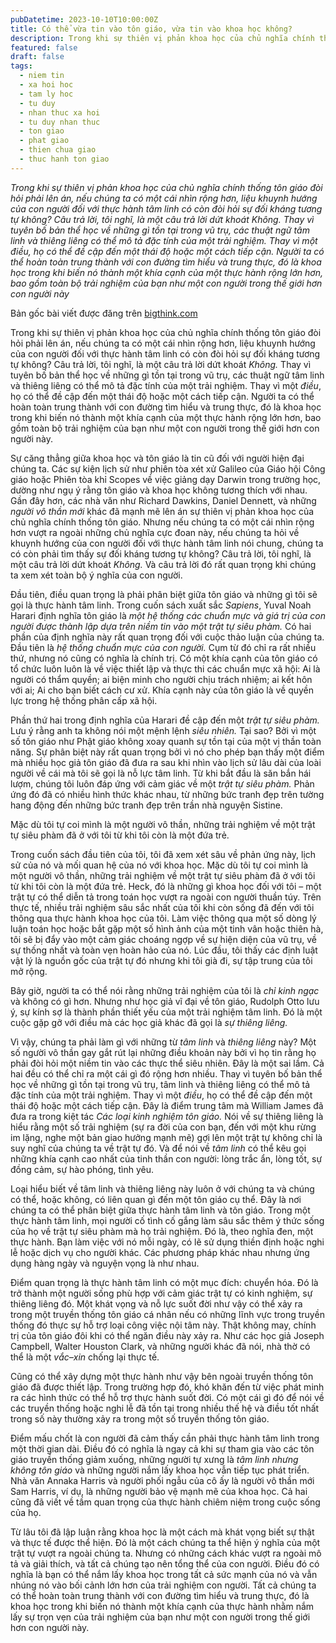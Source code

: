 ```yaml
---
pubDatetime: 2023-10-10T10:00:00Z
title: Có thể vừa tin vào tôn giáo, vừa tin vào khoa học không?
description: Trong khi sự thiên vị phản khoa học của chủ nghĩa chính thống tôn giáo đòi hỏi phải lên án, nếu chúng ta có một cái nhìn rộng hơn.
featured: false
draft: false
tags:
  - niem tin
  - xa hoi hoc
  - tam ly hoc
  - tu duy
  - nhan thuc xa hoi
  - tu duy nhan thuc
  - ton giao
  - phat giao
  - thien chua giao
  - thuc hanh ton giao
---
```


_Trong khi sự thiên vị phản khoa học của chủ nghĩa chính thống tôn giáo đòi hỏi phải lên án, nếu chúng ta có một cái nhìn rộng hơn, liệu khuynh hướng của con người đối với thực hành tâm linh có còn đòi hỏi sự đối kháng tương tự không? Câu trả lời, tôi nghĩ, là một câu trả lời dứt khoát _Không._ Thay vì tuyên bố bản thể học về những gì tồn tại trong vũ trụ, các thuật ngữ tâm linh và thiêng liêng có thể mô tả đặc tính của một trải nghiệm. Thay vì một _điều_, họ có thể đề cập đến một thái độ hoặc một cách tiếp cận. Người ta có thể hoàn toàn trung thành với con đường tìm hiểu và trung thực, đó là khoa học trong khi biến nó thành một khía cạnh của một thực hành rộng lớn hơn, bao gồm toàn bộ trải nghiệm của bạn như một con người trong thế giới hơn con người này_

Bản gốc bài viết được đăng trên [bigthink.com](https://bigthink.com/)

Trong khi sự thiên vị phản khoa học của chủ nghĩa chính thống tôn giáo đòi hỏi phải lên án, nếu chúng ta có một cái nhìn rộng hơn, liệu khuynh hướng của con người đối với thực hành tâm linh có còn đòi hỏi sự đối kháng tương tự không? Câu trả lời, tôi nghĩ, là một câu trả lời dứt khoát _Không._ Thay vì tuyên bố bản thể học về những gì tồn tại trong vũ trụ, các thuật ngữ tâm linh và thiêng liêng có thể mô tả đặc tính của một trải nghiệm. Thay vì một _điều_, họ có thể đề cập đến một thái độ hoặc một cách tiếp cận. Người ta có thể hoàn toàn trung thành với con đường tìm hiểu và trung thực, đó là khoa học trong khi biến nó thành một khía cạnh của một thực hành rộng lớn hơn, bao gồm toàn bộ trải nghiệm của bạn như một con người trong thế giới hơn con người này.

Sự căng thẳng giữa khoa học và tôn giáo là tin cũ đối với người hiện đại chúng ta. Các sự kiện lịch sử như phiên tòa xét xử Galileo của Giáo hội Công giáo hoặc Phiên tòa khỉ Scopes về việc giảng dạy Darwin trong trường học, dường như ngụ ý rằng tôn giáo và khoa học không tương thích với nhau. Gần đây hơn, các nhà văn như Richard Dawkins, Daniel Dennett, và những _người vô thần mới_ khác đã mạnh mẽ lên án sự thiên vị phản khoa học của chủ nghĩa chính thống tôn giáo. Nhưng nếu chúng ta có một cái nhìn rộng hơn vượt ra ngoài những chủ nghĩa cực đoan này, nếu chúng ta hỏi về khuynh hướng của con người đối với thực hành tâm linh nói chung, chúng ta có còn phải tìm thấy sự đối kháng tương tự không? Câu trả lời, tôi nghĩ, là một câu trả lời dứt khoát _Không._ Và câu trả lời đó rất quan trọng khi chúng ta xem xét toàn bộ ý nghĩa của con người.

Đầu tiên, điều quan trọng là phải phân biệt giữa tôn giáo và những gì tôi sẽ gọi là thực hành tâm linh. Trong cuốn sách xuất sắc _Sapiens_, Yuval Noah Harari định nghĩa tôn giáo là _một hệ thống các chuẩn mực và giá trị của con người được thành lập dựa trên niềm tin vào một trật tự siêu phàm._ Có hai phần của định nghĩa này rất quan trọng đối với cuộc thảo luận của chúng ta. Đầu tiên là _hệ thống chuẩn mực của con người._ Cụm từ đó chỉ ra rất nhiều thứ, nhưng nó cũng có nghĩa là chính trị. Có một khía cạnh của tôn giáo có tổ chức luôn luôn là về việc thiết lập và thực thi các chuẩn mực xã hội: Ai là người có thẩm quyền; ai biện minh cho người chịu trách nhiệm; ai kết hôn với ai; Ai cho bạn biết cách cư xử. Khía cạnh này của tôn giáo là về quyền lực trong hệ thống phân cấp xã hội.

Phần thứ hai trong định nghĩa của Harari đề cập đến một _trật tự siêu phàm._ Lưu ý rằng anh ta không nói một mệnh lệnh _siêu nhiên._ Tại sao? Bởi vì một số tôn giáo như Phật giáo không xoay quanh sự tồn tại của một vị thần toàn năng. Sự phân biệt này rất quan trọng bởi vì nó cho phép bạn thấy một điểm mà nhiều học giả tôn giáo đã đưa ra sau khi nhìn vào lịch sử lâu dài của loài người về cái mà tôi sẽ gọi là nỗ lực tâm linh. Từ khi bắt đầu là săn bắn hái lượm, chúng tôi luôn đáp ứng với cảm giác về một _trật tự siêu phàm._ Phản ứng đó đã có nhiều hình thức khác nhau, từ những bức tranh đẹp trên tường hang động đến những bức tranh đẹp trên trần nhà nguyện Sistine.

Mặc dù tôi tự coi mình là một người vô thần, những trải nghiệm về một trật tự siêu phàm đã ở với tôi từ khi tôi còn là một đứa trẻ.

Trong cuốn sách đầu tiên của tôi, tôi đã xem xét sâu về phản ứng này, lịch sử của nó và mối quan hệ của nó với khoa học. Mặc dù tôi tự coi mình là một người vô thần, những trải nghiệm về một trật tự siêu phàm đã ở với tôi từ khi tôi còn là một đứa trẻ. Heck, đó là những gì khoa học đối với tôi – một trật tự có thể diễn tả trong toán học vượt ra ngoài con người thuần túy. Trên thực tế, nhiều trải nghiệm sâu sắc nhất của tôi khi còn sống đã đến với tôi thông qua thực hành khoa học của tôi. Làm việc thông qua một số dòng lý luận toán học hoặc bắt gặp một số hình ảnh của một tinh vân hoặc thiên hà, tôi sẽ bị đẩy vào một cảm giác choáng ngợp về sự hiện diện của vũ trụ, về sự thống nhất và toàn vẹn hoàn hảo của nó. Lúc đầu, tôi thấy các định luật vật lý là nguồn gốc của trật tự đó nhưng khi tôi già đi, sự tập trung của tôi mở rộng.

Bây giờ, người ta có thể nói rằng những trải nghiệm của tôi là _chỉ kinh ngạc_ và không có gì hơn. Nhưng như học giả vĩ đại về tôn giáo, Rudolph Otto lưu ý, sự kính sợ là thành phần thiết yếu của một trải nghiệm tâm linh. Đó là một cuộc gặp gỡ với điều mà các học giả khác đã gọi là _sự thiêng liêng._

Vì vậy, chúng ta phải làm gì với những từ _tâm linh_ và _thiêng liêng_ này? Một số người vô thần gay gắt rút lại những điều khoản này bởi vì họ tin rằng họ phải đòi hỏi một niềm tin vào các thực thể siêu nhiên. Đây là một sai lầm. Cả hai đều có thể chỉ ra một cái gì đó rộng hơn nhiều. Thay vì tuyên bố bản thể học về những gì tồn tại trong vũ trụ, tâm linh và thiêng liêng có thể mô tả đặc tính của một trải nghiệm. Thay vì một _điều_, họ có thể đề cập đến một thái độ hoặc một cách tiếp cận. Đây là điểm trung tâm mà William James đã đưa ra trong kiệt tác _Các loại kinh nghiệm tôn giáo._ Nói về sự thiêng liêng là hiểu rằng một số trải nghiệm (sự ra đời của con bạn, đến với một khu rừng im lặng, nghe một bản giao hưởng mạnh mẽ) gợi lên một trật tự không chỉ là suy nghĩ của chúng ta về trật tự đó. Và để nói về _tâm linh_ có thể kêu gọi những khía cạnh cao nhất của tinh thần con người: lòng trắc ẩn, lòng tốt, sự đồng cảm, sự hào phóng, tình yêu.

Loại hiểu biết về tâm linh và thiêng liêng này luôn ở với chúng ta và chúng có thể, hoặc không, có liên quan gì đến một tôn giáo cụ thể. Đây là nơi chúng ta có thể phân biệt giữa thực hành tâm linh và tôn giáo. Trong một thực hành tâm linh, mọi người cố tình cố gắng làm sâu sắc thêm ý thức sống của họ về trật tự siêu phàm mà họ trải nghiệm. Đó là, theo nghĩa đen, một thực hành. Bạn làm việc với nó mỗi ngày, có lẽ sử dụng thiền định hoặc nghi lễ hoặc dịch vụ cho người khác. Các phương pháp khác nhau nhưng ứng dụng hàng ngày và nguyện vọng là như nhau.

Điểm quan trọng là thực hành tâm linh có một mục đích: chuyển hóa. Đó là trở thành một người sống phù hợp với cảm giác trật tự có kinh nghiệm, sự thiêng liêng đó. Một khát vọng và nỗ lực suốt đời như vậy có thể xảy ra trong một truyền thống tôn giáo cá nhân nếu có những lĩnh vực trong truyền thống đó thực sự hỗ trợ loại công việc nội tâm này. Thật không may, chính trị của tôn giáo đôi khi có thể ngăn điều này xảy ra. Như các học giả Joseph Campbell, Walter Houston Clark, và những người khác đã nói, nhà thờ có thể là một _vắc–xin_ chống lại thực tế.

Cũng có thể xây dựng một thực hành như vậy bên ngoài truyền thống tôn giáo đã được thiết lập. Trong trường hợp đó, khó khăn đến từ việc phát minh ra các hình thức có thể hỗ trợ thực hành suốt đời. Có một cái gì đó để nói về các truyền thống hoặc nghi lễ đã tồn tại trong nhiều thế hệ và điều tốt nhất trong số này thường xảy ra trong một số truyền thống tôn giáo.

Điểm mấu chốt là con người đã cảm thấy cần phải thực hành tâm linh trong một thời gian dài. Điều đó có nghĩa là ngay cả khi sự tham gia vào các tôn giáo truyền thống giảm xuống, những người tự xưng là _tâm linh nhưng không tôn giáo_ và những người nắm lấy khoa học vẫn tiếp tục phát triển. Nhà văn Annaka Harris và người phối ngẫu của cô ấy là người vô thần mới Sam Harris, ví dụ, là những người bảo vệ mạnh mẽ của khoa học. Cả hai cũng đã viết về tầm quan trọng của thực hành chiêm niệm trong cuộc sống của họ.

Từ lâu tôi đã lập luận rằng khoa học là một cách mà khát vọng biết sự thật và thực tế được thể hiện. Đó là một cách chúng ta thể hiện ý nghĩa của một trật tự vượt ra ngoài chúng ta. Nhưng có những cách khác vượt ra ngoài mô tả và giải thích, và tất cả chúng tạo nên tổng thể của con người. Điều đó có nghĩa là bạn có thể nắm lấy khoa học trong tất cả sức mạnh của nó và vẫn nhúng nó vào bối cảnh lớn hơn của trải nghiệm con người. Tất cả chúng ta có thể hoàn toàn trung thành với con đường tìm hiểu và trung thực, đó là khoa học trong khi biến nó thành một khía cạnh của thực hành nhằm nắm lấy sự trọn vẹn của trải nghiệm của bạn như một con người trong thế giới hơn con người này.